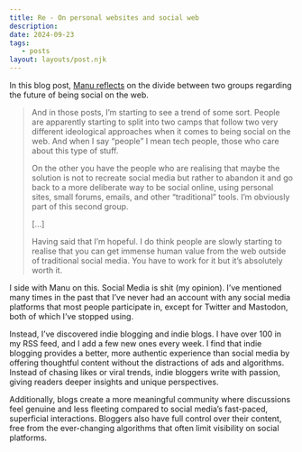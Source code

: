 ```yaml
---
title: Re - On personal websites and social web
description:
date: 2024-09-23
tags:
   - posts
layout: layouts/post.njk
---
```


In this blog post, [Manu reflects](https://manuelmoreale.com/on-personal-websites-and-social-web) on the divide between two groups regarding the future of being social on the web.

> And in those posts, I’m starting to see a trend of some sort. People are apparently starting to split into two camps that follow two very different ideological approaches when it comes to being social on the web. And when I say “people” I mean tech people, those who care about this type of stuff.
>
> On the other you have the people who are realising that maybe the solution is not to recreate social media but rather to abandon it and go back to a more deliberate way to be social online, using personal sites, small forums, emails, and other “traditional” tools. I’m obviously part of this second group.
>
> […]
>
> Having said that I’m hopeful. I do think people are slowly starting to realise that you can get immense human value from the web outside of traditional social media. You have to work for it but it’s absolutely worth it.

I side with Manu on this. Social Media is shit (my opinion). I’ve mentioned many times in the past that I’ve never had an account with any social media platforms that most people participate in, except for Twitter and Mastodon, both of which I’ve stopped using.

Instead, I’ve discovered indie blogging and indie blogs. I have over 100 in my RSS feed, and I add a few new ones every week. I find that indie blogging provides a better, more authentic experience than social media by offering thoughtful content without the distractions of ads and algorithms. Instead of chasing likes or viral trends, indie bloggers write with passion, giving readers deeper insights and unique perspectives.

Additionally, blogs create a more meaningful community where discussions feel genuine and less fleeting compared to social media’s fast-paced, superficial interactions. Bloggers also have full control over their content, free from the ever-changing algorithms that often limit visibility on social platforms.
